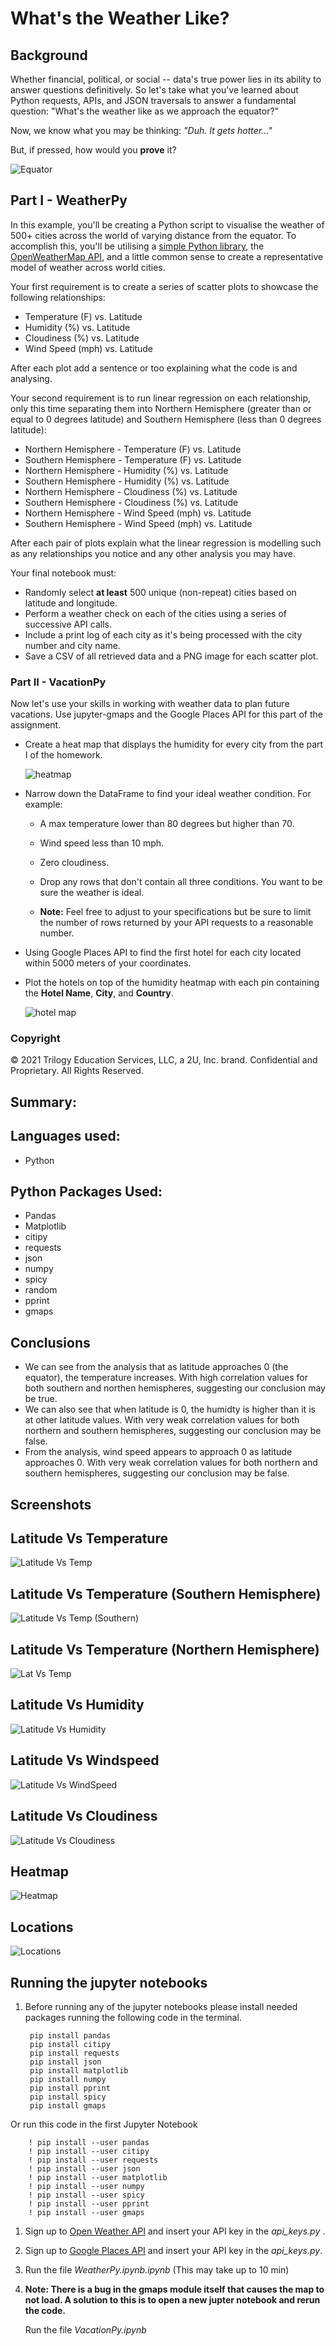 # What's the Weather Like?

## Background

Whether financial, political, or social -- data's true power lies in its ability to answer questions definitively. So let's take what you've learned about Python requests, APIs, and JSON traversals to answer a fundamental question: "What's the weather like as we approach the equator?"

Now, we know what you may be thinking: _"Duh. It gets hotter..."_

But, if pressed, how would you **prove** it?

![Equator](Images/equatorsign.png)


## Part I - WeatherPy

In this example, you'll be creating a Python script to visualise the weather of 500+ cities across the world of varying distance from the equator. To accomplish this, you'll be utilising a [simple Python library](https://pypi.python.org/pypi/citipy), the [OpenWeatherMap API](https://openweathermap.org/api), and a little common sense to create a representative model of weather across world cities.

Your first requirement is to create a series of scatter plots to showcase the following relationships:

* Temperature (F) vs. Latitude
* Humidity (%) vs. Latitude
* Cloudiness (%) vs. Latitude
* Wind Speed (mph) vs. Latitude

After each plot add a sentence or too explaining what the code is and analysing.

Your second requirement is to run linear regression on each relationship, only this time separating them into Northern Hemisphere (greater than or equal to 0 degrees latitude) and Southern Hemisphere (less than 0 degrees latitude):

* Northern Hemisphere - Temperature (F) vs. Latitude
* Southern Hemisphere - Temperature (F) vs. Latitude
* Northern Hemisphere - Humidity (%) vs. Latitude
* Southern Hemisphere - Humidity (%) vs. Latitude
* Northern Hemisphere - Cloudiness (%) vs. Latitude
* Southern Hemisphere - Cloudiness (%) vs. Latitude
* Northern Hemisphere - Wind Speed (mph) vs. Latitude
* Southern Hemisphere - Wind Speed (mph) vs. Latitude

After each pair of plots explain what the linear regression is modelling such as any relationships you notice and any other analysis you may have.

Your final notebook must:

* Randomly select **at least** 500 unique (non-repeat) cities based on latitude and longitude.
* Perform a weather check on each of the cities using a series of successive API calls.
* Include a print log of each city as it's being processed with the city number and city name.
* Save a CSV of all retrieved data and a PNG image for each scatter plot.

### Part II - VacationPy

Now let's use your skills in working with weather data to plan future vacations. Use jupyter-gmaps and the Google Places API for this part of the assignment.

* Create a heat map that displays the humidity for every city from the part I of the homework.

  ![heatmap](Images/heatmap.png)

* Narrow down the DataFrame to find your ideal weather condition. For example:

  * A max temperature lower than 80 degrees but higher than 70.

  * Wind speed less than 10 mph.

  * Zero cloudiness.

  * Drop any rows that don't contain all three conditions. You want to be sure the weather is ideal.

  * **Note:** Feel free to adjust to your specifications but be sure to limit the number of rows returned by your API requests to a reasonable number.

* Using Google Places API to find the first hotel for each city located within 5000 meters of your coordinates.

* Plot the hotels on top of the humidity heatmap with each pin containing the **Hotel Name**, **City**, and **Country**.

  ![hotel map](Images/hotel_map.png)

### Copyright

© 2021 Trilogy Education Services, LLC, a 2U, Inc. brand. Confidential and Proprietary. All Rights Reserved.

## **Summary**:
## **Languages used**:
- Python

## **Python Packages Used**:
- Pandas
- Matplotlib
- citipy
- requests
- json
- numpy
- spicy
- random
- pprint
- gmaps
  
## **Conclusions**
- We can see from the analysis that as latitude approaches 0 (the equator), the temperature increases. With high correlation values for both southern and northen hemispheres, suggesting our conclusion may be true.
- We can also see that when latitude is 0, the humidty is higher than it is at other latitude values. With very weak correlation values for both northern and southern hemispheres, suggesting our conclusion may be false.
- From the analysis, wind speed appears to approach 0 as latitude approaches 0. With very weak correlation values for both northern and southern hemispheres, suggesting our conclusion may be false.

## **Screenshots**
## **Latitude Vs Temperature**
![Latitude Vs Temp](/WeatherPy/Lat_VS_Temp.png)

## **Latitude Vs Temperature (Southern Hemisphere)**
![Latitude Vs Temp (Southern)](WeatherPy/Latitude_Vs_Temp(Southern).png)

## **Latitude Vs Temperature (Northern Hemisphere)**
![Lat Vs Temp](WeatherPy/Latitude_Vs_Temp(Northen).png)

## **Latitude Vs Humidity**
![Latitude Vs Humidity](WeatherPy/Latitude_Vs_Humidity.png)

## **Latitude Vs Windspeed**
![Latitude Vs WindSpeed](WeatherPy/Latitude_Vs_WindSpeed.png)

## **Latitude Vs Cloudiness**
![Latitude Vs Cloudiness](WeatherPy/Latitude_Vs_Cloudiness.png)

## **Heatmap**
![Heatmap](WeatherPy/heatmap.png)

## **Locations**
![Locations](WeatherPy/Locations.png)

## **Running the jupyter notebooks**
1. Before running any of the jupyter notebooks please install needed packages running the following code in the terminal.
         
        pip install pandas
        pip install citipy
        pip install requests
        pip install json
        pip install matplotlib
        pip install numpy
        pip install pprint
        pip install spicy
        pip install gmaps

Or run this code in the first Jupyter Notebook

        ! pip install --user pandas
        ! pip install --user citipy
        ! pip install --user requests
        ! pip install --user json
        ! pip install --user matplotlib
        ! pip install --user numpy
        ! pip install --user spicy
        ! pip install --user pprint
        ! pip install --user gmaps
1. Sign up to [Open Weather API](https://openweathermap.org/api) and insert your API key in the *api_keys.py* .
   
2. Sign up to [Google Places API](https://developers.google.com/maps/documentation/places/web-service/overview) and insert your API key in the *api_keys.py*.
   
3. Run the file *WeatherPy.ipynb.ipynb* (This may take up to 10 min)

4. **Note: There is a bug in the gmaps module itself that causes the map to not load. A solution to this is to open a new jupter notebook and rerun the code.**

    Run the file *VacationPy.ipynb* 
